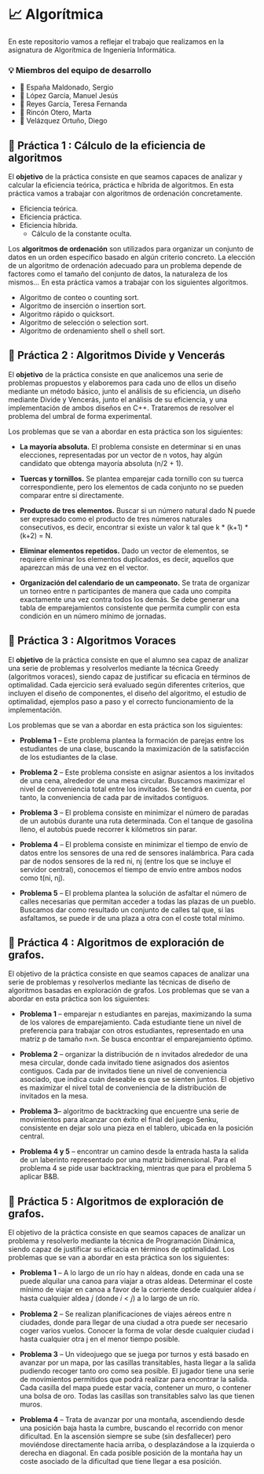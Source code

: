 # :chart_with_upwards_trend: Algorítmica

En este repositorio vamos a reflejar el trabajo que realizamos en la asignatura de Algorítmica de Ingeniería Informática.

### :bulb: Miembros del equipo de desarrollo

- :bust_in_silhouette: España Maldonado, Sergio
- :bust_in_silhouette: López García, Manuel Jesús
- :bust_in_silhouette: Reyes García, Teresa Fernanda
- :bust_in_silhouette: Rincón Otero, Marta
- :bust_in_silhouette: Velázquez Ortuño, Diego

## :file_folder: Práctica 1 : Cálculo de la eficiencia de algoritmos

El **objetivo** de la práctica consiste en que seamos capaces de analizar y calcular la eficiencia teórica, práctica e híbrida de algoritmos. En esta práctica vamos a trabajar con algoritmos de ordenación concretamente.

- Eficiencia teórica.
- Eficiencia práctica.
- Eficiencia híbrida.
  - Cálculo de la constante oculta.
 
Los **algoritmos de ordenación** son utilizados para organizar un conjunto de datos en un orden específico basado en algún criterio concreto. La elección de un algoritmo de ordenación adecuado para un problema depende de factores como el tamaño del conjunto de datos, la naturaleza de los mismos… En esta práctica vamos a trabajar con los siguientes algoritmos.

- Algoritmo de conteo o counting sort.
- Algoritmo de inserción o insertion sort.
- Algoritmo rápido o quicksort.
- Algoritmo de selección o selection sort.
- Algoritmo de ordenamiento shell o shell sort.


## :file_folder: Práctica 2 : Algoritmos Divide y Vencerás

El **objetivo** de la práctica consiste en que analicemos una serie de problemas propuestos y elaboremos para cada uno de ellos un diseño mediante un método básico, junto el análisis de su eficiencia, un diseño mediante Divide y Vencerás, junto el análisis de su eficiencia, y una implementación de ambos diseños en C++. Trataremos de resolver el problema del umbral de forma experimental.

Los problemas que se van a abordar en esta práctica son los siguientes:

- **La mayoría absoluta.** El problema consiste en determinar si en unas elecciones, representadas por un vector de n votos, hay algún candidato que obtenga mayoría absoluta (n/2 + 1).

- **Tuercas y tornillos.** Se plantea emparejar cada tornillo con su tuerca correspondiente, pero los elementos de cada conjunto no se pueden comparar entre sí directamente. 

- **Producto de tres elementos.** Buscar si un número natural dado N puede ser expresado como el producto de tres números naturales consecutivos, es decir, encontrar si existe un valor k tal que k * (k+1) * (k+2) = N.

- **Eliminar elementos repetidos.** Dado un vector de elementos, se requiere eliminar los elementos duplicados, es decir, aquellos que aparezcan más de una vez en el vector.

- **Organización del calendario de un campeonato.** Se trata de organizar un torneo entre n participantes de manera que cada uno compita exactamente una vez contra todos los demás. Se debe generar una tabla de emparejamientos consistente que permita cumplir con esta condición en un número mínimo de jornadas.


## :file_folder: Práctica 3 : Algoritmos Voraces

El **objetivo** de la práctica consiste en que el alumno sea capaz de analizar una serie de problemas y resolverlos mediante la técnica Greedy (algoritmos voraces), siendo capaz de justificar su eficacia en términos de optimalidad.  Cada ejercicio será evaluado según diferentes criterios, que incluyen el diseño de componentes, el diseño del algoritmo, el estudio de optimalidad, ejemplos paso a paso y el correcto funcionamiento de la implementación.

Los problemas que se van a abordar en esta práctica son los siguientes:

- **Problema 1** – Este problema plantea la formación de parejas entre los estudiantes de una clase, buscando la maximización de la satisfacción de los estudiantes de la clase.

- **Problema 2** – Este problema consiste en asignar asientos a los invitados de una cena, alrededor de una mesa circular. Buscamos maximizar el nivel de conveniencia total entre los invitados. Se tendrá en cuenta, por tanto, la conveniencia de cada par de invitados contiguos.

- **Problema 3** – El problema consiste en minimizar el número de paradas de un autobús durante una ruta determinada. Con el tanque de gasolina lleno, el autobús puede recorrer k kilómetros sin parar.

- **Problema 4** – El problema consiste en minimizar el tiempo de envío de datos entre los sensores de una red de sensores inalámbrica. Para cada par de nodos sensores de la red ni, nj (entre los que se incluye el servidor central), conocemos el tiempo de envío entre ambos nodos como t(ni, nj).

- **Problema 5** – El problema plantea la solución de asfaltar el número de calles necesarias que permitan acceder a todas las plazas de un pueblo. Buscamos dar como resultado un conjunto de calles tal que, si las asfaltamos, se puede ir de una plaza a otra con el coste total mínimo.


## :file_folder: Práctica 4 : Algoritmos de exploración de grafos.

El objetivo de la práctica consiste en que seamos capaces de analizar una serie de problemas y resolverlos mediante las técnicas de diseño de algoritmos basadas en exploración de grafos. Los problemas que se van a abordar en esta práctica son los siguientes:

- **Problema 1** – emparejar n estudiantes en parejas, maximizando la suma de los valores de emparejamiento. Cada estudiante tiene un nivel de preferencia para trabajar con otros estudiantes, representado en una matriz p de tamaño n×n. Se busca encontrar el emparejamiento óptimo.

- **Problema 2** – organizar la distribución de n invitados alrededor de una mesa circular, donde cada invitado tiene asignados dos asientos contiguos. Cada par de invitados tiene un nivel de conveniencia asociado, que indica cuán deseable es que se sienten juntos. El objetivo es maximizar el nivel total de conveniencia de la distribución de invitados en la mesa.

- **Problema 3**– algoritmo de backtracking que encuentre una serie de movimientos para alcanzar con éxito el final del juego Senku, consistente en dejar solo una pieza en el tablero, ubicada en la posición central. 

- **Problema 4 y 5** – encontrar un camino desde la entrada hasta la salida de un laberinto representado por una matriz bidimensional. Para el problema 4 se pide usar backtracking, mientras que para el problema 5 aplicar B&B.


## :file_folder: Práctica 5 : Algoritmos de exploración de grafos.

El objetivo de la práctica consiste en que seamos capaces de analizar un problema y resolverlo mediante la técnica de Programación Dinámica, siendo capaz de justificar su eficacia en términos de optimalidad. Los problemas que se van a abordar en esta práctica son los siguientes:

- **Problema 1** – A lo largo de un río hay n aldeas, donde en cada una se puede alquilar una canoa para viajar a otras aldeas. Determinar el coste mínimo de viajar en canoa a favor de la corriente desde cualquier aldea 𝑖 hasta cualquier aldea 𝑗 (donde 𝑖 < 𝑗) a lo largo de un río.

- **Problema 2** – Se realizan planificaciones de viajes aéreos entre n ciudades, donde para llegar de una ciudad a otra puede ser necesario coger varios vuelos. Conocer la forma de volar desde cualquier ciudad i hasta cualquier otra j en el menor tiempo posible.

- **Problema 3** – Un videojuego que se juega por turnos y está basado en avanzar por un mapa, por las casillas transitables, hasta llegar a la salida pudiendo recoger tanto oro como sea posible. El jugador tiene una serie de movimientos permitidos que podrá realizar para encontrar la salida. Cada casilla del mapa puede estar vacía, contener un muro, o contener una bolsa de oro. Todas las casillas son transitables salvo las que tienen muros.

- **Problema 4** – Trata de avanzar por una montaña, ascendiendo desde una posición baja hasta la cumbre, buscando el recorrido con menor dificultad. En la ascensión siempre se sube (sin desfallecer) pero moviéndose directamente hacia arriba, o desplazándose a la izquierda o derecha en diagonal. En cada posible posición de la montaña hay un coste asociado de la dificultad que tiene llegar a esa posición.



